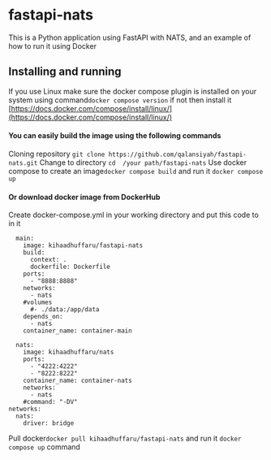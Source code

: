 # fastapi-nats
This is a Python application using FastAPI with NATS, and an example of how to run it using Docker 

## Installing and running
If you use Linux make sure the docker compose plugin is installed on your system using command```docker compose version``` if not then install it [https://docs.docker.com/compose/install/linux/](https://docs.docker.com/compose/install/linux/)

#### You can easily build the image using the following commands
Cloning repository  ```git clone https://github.com/qalansiyah/fastapi-nats.git``` 
Сhange to directory ```cd  /your path/fastapi-nats```
Use docker compose to create an image```docker compose build``` and run it  ```docker compose up```
#### Or download  docker image  from DockerHub
Create docker-compose.yml in your working directory and put this code to in it

```services:
  main:
    image: kihaadhuffaru/fastapi-nats
    build:
      context: .
      dockerfile: Dockerfile
    ports:
      - "8888:8888"
    networks:
      - nats
    #volumes
      #- ./data:/app/data
    depends_on:
      - nats
    container_name: container-main

  nats:
    image: kihaadhuffaru/nats
    ports:
      - "4222:4222"
      - "8222:8222"
    container_name: container-nats
    networks:
      - nats
    #command: "-DV"
networks:
  nats:
    driver: bridge
```
Pull docker```docker pull kihaadhuffaru/fastapi-nats``` and run it ```docker compose up``` command

